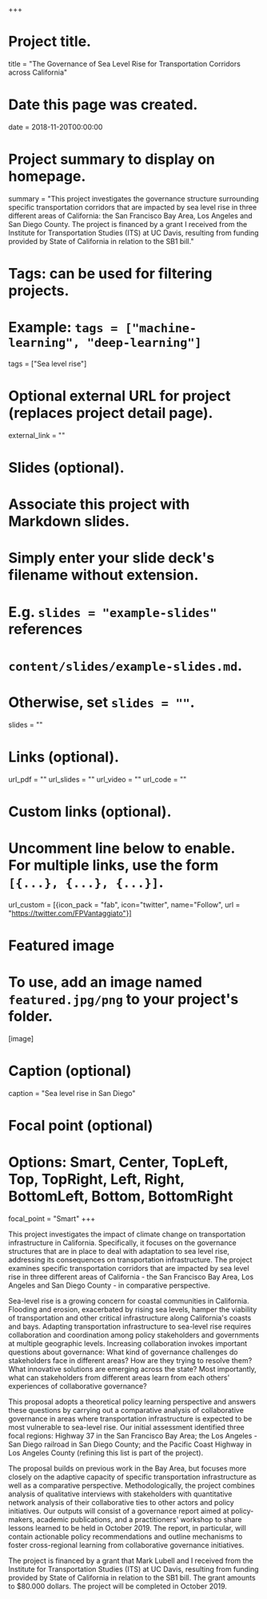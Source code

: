 +++
# Project title.
title = "The Governance of Sea Level Rise for Transportation Corridors across California"

# Date this page was created.
date = 2018-11-20T00:00:00

# Project summary to display on homepage.
summary = "This project investigates the governance structure surrounding specific transportation corridors that are impacted by sea level rise in three different areas of California: the San Francisco Bay Area, Los Angeles and San Diego County. The project is financed by a grant I received from the Institute for Transportation Studies (ITS) at UC Davis, resulting from funding provided by State of California in relation to the SB1 bill."

# Tags: can be used for filtering projects.
# Example: `tags = ["machine-learning", "deep-learning"]`
tags = ["Sea level rise"]

# Optional external URL for project (replaces project detail page).
external_link = ""

# Slides (optional).
#   Associate this project with Markdown slides.
#   Simply enter your slide deck's filename without extension.
#   E.g. `slides = "example-slides"` references 
#   `content/slides/example-slides.md`.
#   Otherwise, set `slides = ""`.
slides = ""

# Links (optional).
url_pdf = ""
url_slides = ""
url_video = ""
url_code = ""

# Custom links (optional).
#   Uncomment line below to enable. For multiple links, use the form `[{...}, {...}, {...}]`.
url_custom = [{icon_pack = "fab", icon="twitter", name="Follow", url = "https://twitter.com/FPVantaggiato"}]

# Featured image
# To use, add an image named `featured.jpg/png` to your project's folder. 
[image]
  # Caption (optional)
  caption = "Sea level rise in San Diego"
  
  # Focal point (optional)
  # Options: Smart, Center, TopLeft, Top, TopRight, Left, Right, BottomLeft, Bottom, BottomRight
  focal_point = "Smart"
+++

This project investigates the impact of climate change on transportation infrastructure in California. Specifically, it focuses on the governance structures that are in place to deal with adaptation to sea level rise, addressing its consequences on transportation infrastructure. The project examines specific transportation corridors that are impacted by sea level rise in three different areas of California - the San Francisco Bay Area, Los Angeles and San Diego County - in comparative perspective.

Sea-level rise is a growing concern for coastal communities in California. Flooding and erosion, exacerbated by rising sea levels, hamper the viability of transportation and other critical infrastructure along California's coasts and bays. Adapting transportation infrastructure to sea-level rise requires collaboration and coordination among policy stakeholders and governments at multiple geographic levels. Increasing collaboration invokes important questions about governance: What kind of governance challenges do stakeholders face in different areas? How are they trying to resolve them? What innovative solutions are emerging across the state? Most importantly, what can stakeholders from different areas learn from each others' experiences of collaborative governance? 

This proposal adopts a theoretical policy learning perspective and answers these questions by carrying out a comparative analysis of collaborative governance in areas where transportation infrastructure is expected to be most vulnerable to sea-level rise. Our initial assessment identified three focal regions: Highway 37 in the San Francisco Bay Area; the Los Angeles - San Diego railroad in San Diego County; and the Pacific Coast Highway in Los Angeles County (refining this list is part of the project). 

The proposal builds on previous work in the Bay Area, but focuses more closely on the adaptive capacity of specific transportation infrastructure as well as a comparative perspective. Methodologically, the project combines analysis of qualitative interviews with stakeholders with quantitative network analysis of their collaborative ties to other actors and policy initiatives. Our outputs will consist of a governance report aimed at policy-makers, academic publications, and a practitioners' workshop to share lessons learned to be held in October 2019. The report, in particular, will contain actionable policy recommendations and outline mechanisms to foster cross-regional learning from collaborative governance initiatives.

The project is financed by a grant that Mark Lubell and I received from the Institute for Transportation Studies (ITS) at UC Davis, resulting from funding provided by State of California in relation to the SB1 bill. The grant amounts to $80.000 dollars. The project will be completed in October 2019.